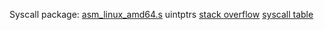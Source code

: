 Syscall package: [asm_linux_amd64.s](https://golang.org/src/syscall/asm_linux_amd64.s)
uintptrs [stack overflow](https://stackoverflow.com/questions/59042646/whats-the-difference-between-uint-and-uintptr-in-golang)
[syscall table](https://fedora.juszkiewicz.com.pl/syscalls.html)

